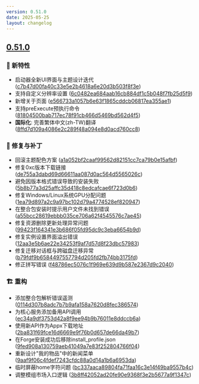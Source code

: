 ```yaml
---
version: 0.51.0
date: 2025-05-25
layout: changelog
---
```

## [0.51.0](#0.51.0)
### 🚀 新特性

- 启动器全新UI界面与主题设计迭代 ([c7b47d00fa40c33e5e2b4618a6e20d3b503f8f3e](https://github.com/Voxelum/x-minecraft-launcher/commit/c7b47d00fa40c33e5e2b4618a6e20d3b503f8f3e))
- 支持自定义分辨率设置 ([6c0482ea684aab16cb884df1c5b048f7fb25d5f9](https://github.com/Voxelum/x-minecraft-launcher/commit/6c0482ea684aab16cb884df1c5b048f7fb25d5f9))
- 新增关于页面 ([e566733a1057b6e63f1865cddcb06817ea355ae1](https://github.com/Voxelum/x-minecraft-launcher/commit/e566733a1057b6e63f1865cddcb06817ea355ae1))
- 支持preExecute预执行命令 ([81804500bab717ec78f91cb466d5469bd562d4f5](https://github.com/Voxelum/x-minecraft-launcher/commit/81804500bab717ec78f91cb466d5469bd562d4f5))
- **国际化**: 完善繁体中文(zh-TW)翻译 ([8ffd7d109a4086e2c289f48a094e8d0acd760cc8](https://github.com/Voxelum/x-minecraft-launcher/commit/8ffd7d109a4086e2c289f48a094e8d0acd760cc8))

### 🐛 修复与补丁

- 回滚主题配色方案 ([a1a052bf2caaf99562d82151cc7ca79b0e15afbf](https://github.com/Voxelum/x-minecraft-launcher/commit/a1a052bf2caaf99562d82151cc7ca79b0e15afbf))
- 修复0xc版本下载链接 ([de755a3dabd69d66611aa087d0ac564d5565026c](https://github.com/Voxelum/x-minecraft-launcher/commit/de755a3dabd69d66611aa087d0ac564d5565026c))
- 避免因版本格式错误导致的安装失败 ([5b8b77a3d25affc35d418c8edcafcae6f723d0b6](https://github.com/Voxelum/x-minecraft-launcher/commit/5b8b77a3d25affc35d418c8edcafcae6f723d0b6))
- 修复Windows/Linux系统GPU分配问题 ([1ea79d897a2c9a97bc102d79a4774528ef820947](https://github.com/Voxelum/x-minecraft-launcher/commit/1ea79d897a2c9a97bc102d79a4774528ef820947))
- 在整合包安装时提示用户文件未找到错误 ([a55bcc28619ebbb035ce706a62f4545576c7ae45](https://github.com/Voxelum/x-minecraft-launcher/commit/a55bcc28619ebbb035ce706a62f4545576c7ae45))
- 修复资源删除更新处理异常问题 ([99423f164341e3b686f05fd95dc9c3eba6654b9d](https://github.com/Voxelum/x-minecraft-launcher/commit/99423f164341e3b686f05fd95dc9c3eba6654b9d))
- 修复实例设置界面溢出错误 ([12aa3e5b6ae22e34253f9af7d57d8f23dbc57983](https://github.com/Voxelum/x-minecraft-launcher/commit/12aa3e5b6ae22e34253f9af7d57d8f23dbc57983))
- 修复迁移对话框与跨磁盘迁移异常 ([b79fdf9b6584497557794d205fd2fb74bb3175fd](https://github.com/Voxelum/x-minecraft-launcher/commit/b79fdf9b6584497557794d205fd2fb74bb3175fd))
- 修正拼写错误 ([f48786ec5076c1f969e639d9b587e2367d9c2040](https://github.com/Voxelum/x-minecraft-launcher/commit/f48786ec5076c1f969e639d9b587e2367d9c2040))

### 🏗️ 重构

- 添加整合包解析错误遥测 ([0114d307b8adc7b7b9afa158a7620d8fec386574](https://github.com/Voxelum/x-minecraft-launcher/commit/0114d307b8adc7b7b9afa158a7620d8fec386574))
- 为核心服务添加备用API调用 ([ec34a9df3753d42a8f9ee94b9b76011e8ddccb6a](https://github.com/Voxelum/x-minecraft-launcher/commit/ec34a9df3753d42a8f9ee94b9b76011e8ddccb6a))
- 使用新API作为Appx下载地址 ([2ba831f69fce16d6669e9f76b0d657de66da49b7](https://github.com/Voxelum/x-minecraft-launcher/commit/2ba831f69fce16d6669e9f76b0d657de66da49b7))
- 在Forge安装成功后移除install_profile.json ([9fed908a130759aeb41049a7e83f252804766f04](https://github.com/Voxelum/x-minecraft-launcher/commit/9fed908a130759aeb41049a7e83f252804766f04))
- 重新设计"我的物品"中的新闻菜单 ([9aaf9f06c4fdef7243cfdc88a0d14a1b6a6953da](https://github.com/Voxelum/x-minecraft-launcher/commit/9aaf9f06c4fdef7243cfdc88a0d14a1b6a6953da))
- 临时屏蔽home字符问题 ([bc337aaca89804fa71faa16c3e14f49ba9557b4c](https://github.com/Voxelum/x-minecraft-launcher/commit/bc337aaca89804fa71faa16c3e14f49ba9557b4c))
- 调整模组市场入口逻辑 ([3b8ff42052ad20fe90e9368f3e2b5677a9f1347c](https://github.com/Voxelum/x-minecraft-launcher/commit/3b8ff42052ad20fe90e9368f3e2b5677a9f1347c))
